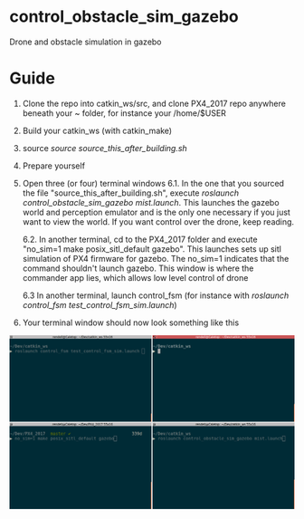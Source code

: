 # control_obstacle_sim_gazebo
Drone and obstacle simulation in gazebo

# Guide
1) Clone the repo into catkin_ws/src, and clone PX4_2017 repo anywhere beneath your ~ folder, for instance your /home/$USER
2) Build your catkin_ws (with catkin_make)
3) source _source source_this_after_building.sh_
4) Prepare yourself
5) Open three (or four) terminal windows
    6.1. In the one that you sourced the file "source\_this\_after\_building.sh", execute _roslaunch control\_obstacle\_sim\_gazebo mist.launch_. This launches the gazebo world and perception emulator and is the only one necessary if you just want to view the world. If you want control over the drone, keep reading. 
    
    6.2. In another terminal, cd to the PX4\_2017 folder and execute "no\_sim=1 make posix\_sitl\_default gazebo". This launches sets up sitl simulation of PX4 firmware for gazebo. The no\_sim=1 indicates that the command shouldn't launch gazebo. This window is where the commander app lies, which allows low level control of drone
    
    6.3 In another terminal, launch control\_fsm (for instance with _roslaunch control\_fsm test\_control\_fsm\_sim.launch_)
7) Your terminal window should now look something like this 

![](tutorial.png)



